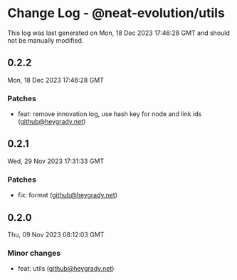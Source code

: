 # Change Log - @neat-evolution/utils

This log was last generated on Mon, 18 Dec 2023 17:46:28 GMT and should not be manually modified.

<!-- Start content -->

## 0.2.2

Mon, 18 Dec 2023 17:46:28 GMT

### Patches

- feat: remove innovation log, use hash key for node and link ids (github@heygrady.net)

## 0.2.1

Wed, 29 Nov 2023 17:31:33 GMT

### Patches

- fix: format (github@heygrady.net)

## 0.2.0

Thu, 09 Nov 2023 08:12:03 GMT

### Minor changes

- feat: utils (github@heygrady.net)

